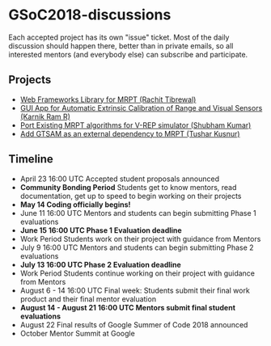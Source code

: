 # GSoC2018-discussions

Each accepted project has its own "issue" ticket. Most of the daily discussion should happen there, better than in private emails, so all interested mentors (and everybody else) can subscribe and participate. 

## Projects

* [	Web Frameworks Library for MRPT (Rachit Tibrewal)](https://github.com/MRPT/GSoC2018-discussions/issues/1)
* [GUI App for Automatic Extrinsic Calibration of Range and Visual Sensors (Karnik Ram R)](https://github.com/MRPT/GSoC2018-discussions/issues/2)
* [Port Existing MRPT algorithms for V-REP simulator (Shubham Kumar)](https://github.com/MRPT/GSoC2018-discussions/issues/3)
* [Add GTSAM as an external dependency to MRPT (Tushar Kusnur)](https://github.com/MRPT/GSoC2018-discussions/issues/4)

## Timeline

* April 23 16:00 UTC Accepted student proposals announced
* **Community Bonding Period** Students get to know mentors, read documentation, get up to speed to begin working on their projects
* **May 14 	Coding officially begins!**
* June 11 16:00 UTC 	Mentors and students can begin submitting Phase 1 evaluations
* **June 15 16:00 UTC 	Phase 1 Evaluation deadline**
* Work Period 	Students work on their project with guidance from Mentors
* July 9 16:00 UTC 	Mentors and students can begin submitting Phase 2 evaluations
* **July 13 16:00 UTC 	Phase 2 Evaluation deadline**
* Work Period 	Students continue working on their project with guidance from Mentors
* August 6 - 14 16:00 UTC 	Final week: Students submit their final work product and their final mentor evaluation
* **August 14 - August 21 16:00 UTC 	Mentors submit final student
    evaluations**
* August 22 	Final results of Google Summer of Code 2018 announced
* October 	Mentor Summit at Google
